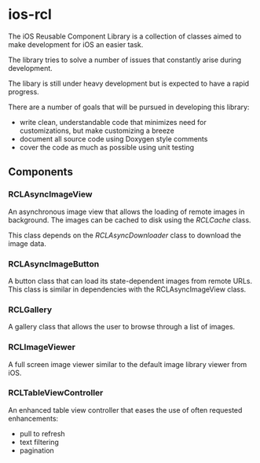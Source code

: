 # ios-rcl

The iOS Reusable Component Library is a collection of classes aimed to make development for iOS an easier task. 

The library tries to solve a number of issues that constantly arise during development.

The libary is still under heavy development but is expected to have a rapid progress.

There are a number of goals that will be pursued in developing this library:
+ write clean, understandable code that minimizes need for customizations, but make customizing a breeze 
+ document all source code using Doxygen style comments
+ cover the code as much as possible using unit testing

## Components
### RCLAsyncImageView

An asynchronous image view that allows the loading of remote images in background.
The images can be cached to disk using the *RCLCache* class.

This class depends on the *RCLAsyncDownloader* class to download the image data.

### RCLAsyncImageButton

A button class that can load its state-dependent images from remote URLs. This class is similar in dependencies with the RCLAsyncImageView class.

### RCLGallery

A gallery class that allows the user to browse through a list of images.

### RCLImageViewer

A full screen image viewer similar to the default image library viewer from iOS.

### RCLTableViewController

An enhanced table view controller that eases the use of often requested enhancements: 
 * pull to refresh
 * text filtering
 * pagination
